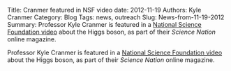 Title: Cranmer featured in NSF video
date: 2012-11-19
Authors: Kyle Cranmer
Category: Blog
Tags: news, outreach
Slug: News-from-11-19-2012
Summary:  Professor Kyle Cranmer is featured in a <a href="http//www.nsf.gov/news/special_reports/science_nation/higgsboson.jsp">National Science Foundation video</a> about the Higgs boson, as part of their <i>Science Nation</i> online magazine.

 

 Professor Kyle Cranmer is featured in a <a href="http//www.nsf.gov/news/special_reports/science_nation/higgsboson.jsp">National Science Foundation video</a> about the Higgs boson, as part of their <i>Science Nation</i> online magazine.

 